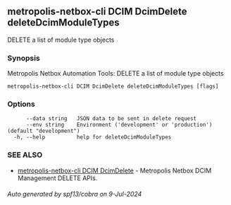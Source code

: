 ## metropolis-netbox-cli DCIM DcimDelete deleteDcimModuleTypes

DELETE a list of module type objects

### Synopsis


Metropolis Netbox Automation Tools:
  DELETE a list of module type objects

```
metropolis-netbox-cli DCIM DcimDelete deleteDcimModuleTypes [flags]
```

### Options

```
      --data string   JSON data to be sent in delete request
      --env string    Environment ('development' or 'production') (default "development")
  -h, --help          help for deleteDcimModuleTypes
```

### SEE ALSO

* [metropolis-netbox-cli DCIM DcimDelete]()	 - Metropolis Netbox DCIM Management DELETE APIs.

###### Auto generated by spf13/cobra on 9-Jul-2024
